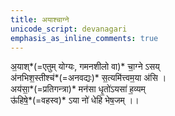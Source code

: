 ```yaml
---
title: अयाश्चाग्ने
unicode_script: devanagari
emphasis_as_inline_comments: true
---
```


अ॒याश्*(=एतुम् योग्यः, गमनशीलो वा)* चा॒ग्ने ऽसय्  
अ॑नभिश॒स्तीश्च॑*(=अनवद्यः)* स॒त्यमि॑त्त्वम॒या अ॑सि ।  
अय॑सा॒*(=प्रतिगन्त्रा)* मन॑सा धृ॒तो॑ऽयसा॑ ह॒व्यम्  
ऊ॑हिषे॒*(=वहस्व)* ऽया नो॑ धेहि भेष॒जम् ।।
